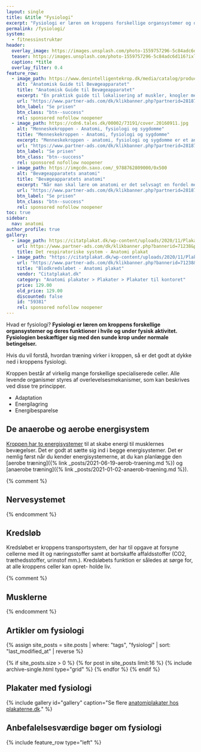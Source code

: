 ```yaml
---
layout: single
title: &title "Fysiologi"
excerpt: "Fysiologi er læren om kroppens forskellige organsystemer og deres funktioner i hvile og under fysisk aktivitet. Fysiologien beskæftiger sig med den sunde krop under normale betingelser."
permalink: /fysiologi/
system:
  - fitnessinstruktør
header:
  overlay_image: https://images.unsplash.com/photo-1559757296-5c84adc6d116?ixlib=rb-1.2.1&ixid=eyJhcHBfaWQiOjEyMDd9&auto=format&fit=crop&w=1900&q=80
  teaser: https://images.unsplash.com/photo-1559757296-5c84adc6d116?ixlib=rb-1.2.1&ixid=eyJhcHBfaWQiOjEyMDd9&auto=format&fit=crop&w=400&q=80
  caption: *title
  overlay_filter: 0.4
feature_row:
  - image_path: https://www.denintelligentekrop.dk/media/catalog/product/cache/1/image/1600x/9df78eab33525d08d6e5fb8d27136e95/a/n/anatomisk-guide-til-bevaegeapparatet-9788777499104-andrew-biel-gitte-bjerg-fuusager.jpg
    alt: "Anatomisk Guide til Bevægeapparatet"
    title: "Anatomisk Guide til Bevægeapparatet"
    excerpt: "En praktisk guide til lokalisering af muskler, knogler med mere. Før du kan få succes med at undersøge og behandle bevægeapparatet, er du nødt til først at kende dets opbygning og kunne lokalisere de relevante strukturer."
    url: "https://www.partner-ads.com/dk/klikbanner.php?partnerid=28187&bannerid=38484&htmlurl=https://www.denintelligentekrop.dk/anatomisk-guide-til-bevaegeapparatet-9788777499104"
    btn_label: "Se prisen"
    btn_class: "btn--success"
    rel: sponsored nofollow noopener
  - image_path: https://cdn6.tales.dk/00002/73191/cover.20160911.jpg
    alt: "Menneskekroppen - Anatomi, fysiologi og sygdomme"
    title: "Menneskekroppen - Anatomi, fysiologi og sygdomme"
    excerpt: "Menneskekroppen - anatomi, fysiologi og sygdomme er et anatomisk atlas til mennesket i det 21. århundrede. Gennem de computergenererede 3d-billeder og fantastiske illustrationer kan man opleve menneskekroppen i hidtil uset detaljegrad og skønhed."
    url: "https://www.partner-ads.com/dk/klikbanner.php?partnerid=28187&bannerid=55214&htmlurl=https://bogreolen.dk/menneskekroppen_steve-parker_9788756784436"
    btn_label: "Se prisen"
    btn_class: "btn--success"
    rel: sponsored nofollow noopener
  - image_path: https://imgcdn.saxo.com/_9788762809000/0x500
    alt: "Bevægeapparatets anatomi"
    title: "Bevægeapparatets anatomi"
    excerpt: "Når man skal lære om anatomi er det selvsagt en fordel med gode lærebøger, og her er “Bevægeapparatets anatomi” en absolut klassiker. Bag lærebogen står forfatterne Finn Bojsen Møller, Jan Hejle, Erik Bruun Simonsen, Jørgen Tranum-Jensen. De kombinerer viden om almen anatomi med information om hvordan man forebygger, undersøger, behandler, træner og genoptræner."
    url: "https://www.partner-ads.com/dk/klikbanner.php?partnerid=28187&bannerid=43264&htmlurl=https://www.saxo.com/dk/bevaegeapparatets-anatomi_joergen-tranum-jensen_indbundet_9788762809000"
    btn_label: "Se prisen"
    btn_class: "btn--success"
    rel: sponsored nofollow noopener
toc: true
sidebar:
  nav: anatomi
author_profile: true
gallery:
  - image_path: https://citatplakat.dk/wp-content/uploads/2020/11/Plakat-om-menneskets-vejrtraekning-AN10030.png
    url: https://www.partner-ads.com/dk/klikbanner.php?bannerid=71238&partnerid=28187&htmlurl=https://citatplakat.dk/plakater/det-respiratoriske-system-anatomi-plakat/
    title: Det respiratoriske system - Anatomi plakat
  - image_path: "https://citatplakat.dk/wp-content/uploads/2020/11/Plakat-om-kroppens-bloda%CC%8Are-AN10013.png"
    url: "https://www.partner-ads.com/dk/klikbanner.php?bannerid=71238&partnerid=28187&htmlurl=https://citatplakat.dk/plakater/blodkredsloebet-anatomi-plakat/"
    title: "Blodkredsløbet - Anatomi plakat"
    vendor: "Citatplakat.dk"
    category: "Anatomi plakater > Plakater > Plakater til kontoret"
    price: 129.00
    old_price: 129.00
    discounted: false
    id: "59381"
    rel: sponsored nofollow noopener
---
```


Hvad er fysiologi? **Fysiologi er læren om kroppens forskellige organsystemer og deres funktioner i hvile og under fysisk aktivitet. Fysiologien beskæftiger sig med den sunde krop under normale betingelser.**

Hvis du vil forstå, hvordan træning virker i kroppen, så er det godt at dykke ned i kroppens fysiologi.

Kroppen består af virkelig mange forskellige specialiserede celler. Alle levende organismer styres af overlevelsesmekanismer, som kan beskrives ved disse tre principper.

- Adaptation
- Energilagring
- Energibesparelse

## De anaerobe og aerobe energisystem

[Kroppen har to energisystemer](/energisystemer/) til at skabe energi til musklernes bevægelser. Det er godt at sætte sig ind i begge energisystemer. Det er nemlig først når du kender energisystemerne, at du kan planlægge den [aerobe træning]({% link _posts/2021-06-19-aerob-traening.md %}) og [anaerobe træning]({% link _posts/2021-01-02-anaerob-traening.md %}).

{% comment %}

## Nervesystemet

{% endcomment %}

## Kredsløb

Kredsløbet er kroppens transportsystem, der har til opgave at forsyne cellerne med
ilt og næringsstoffer samt at bortskaffe affaldsstoffer (CO2, træthedsstoffer, urinstof mm.). Kredsløbets funktion er således at sørge for, at alle kroppens celler kan opret-
holde liv.

{% comment %}

## Musklerne

{% endcomment %}

## Artikler om fysiologi

<div class="feature__wrapper">

{% assign site_posts = site.posts | where: "tags", "fysiologi" | sort: "last_modified_at" | reverse %}

{% if site_posts.size > 0 %}
  {% for post in site_posts limit:16 %}
    {% include archive-single.html type="grid" %}
  {% endfor %}
{% endif %}

</div>

## Plakater med fysiologi

{% include gallery id="gallery" caption="Se flere [anatomiplakater hos plakaterne.dk](https://www.plakaterne.dk/anatomi-anatomiplakater-muskler-skeletter/)." %}

## Anbefalelsesværdige bøger om fysiologi

{% include feature_row type="left" %}
